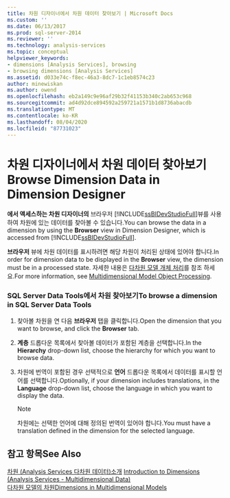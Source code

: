 ```yaml
---
title: 차원 디자이너에서 차원 데이터 찾아보기 | Microsoft Docs
ms.custom: ''
ms.date: 06/13/2017
ms.prod: sql-server-2014
ms.reviewer: ''
ms.technology: analysis-services
ms.topic: conceptual
helpviewer_keywords:
- dimensions [Analysis Services], browsing
- browsing dimensions [Analysis Services]
ms.assetid: d033e74c-f8ec-46a3-8dc7-1c1eb8574c23
author: minewiskan
ms.author: owend
ms.openlocfilehash: eb2a149c9e96af29b32f41153b340c2ab653c968
ms.sourcegitcommit: ad4d92dce894592a259721a1571b1d8736abacdb
ms.translationtype: MT
ms.contentlocale: ko-KR
ms.lasthandoff: 08/04/2020
ms.locfileid: "87731023"
---
```

# <a name="browse-dimension-data-in-dimension-designer"></a><span data-ttu-id="11017-102">차원 디자이너에서 차원 데이터 찾아보기</span><span class="sxs-lookup"><span data-stu-id="11017-102">Browse Dimension Data in Dimension Designer</span></span>
  <span data-ttu-id="11017-103">**에서 액세스하는 차원 디자이너의** 브라우저 [!INCLUDE[ssBIDevStudioFull](../../includes/ssbidevstudiofull-md.md)]뷰를 사용하여 차원에 있는 데이터를 찾아볼 수 있습니다.</span><span class="sxs-lookup"><span data-stu-id="11017-103">You can browse the data in a dimension by using the **Browser** view in Dimension Designer, which is accessed from [!INCLUDE[ssBIDevStudioFull](../../includes/ssbidevstudiofull-md.md)].</span></span>  
  
 <span data-ttu-id="11017-104">**브라우저** 뷰에 차원 데이터를 표시하려면 해당 차원이 처리된 상태에 있어야 합니다.</span><span class="sxs-lookup"><span data-stu-id="11017-104">In order for dimension data to be displayed in the **Browser** view, the dimension must be in a processed state.</span></span> <span data-ttu-id="11017-105">자세한 내용은 [다차원 모델 개체 처리](processing-a-multidimensional-model-analysis-services.md)를 참조 하세요.</span><span class="sxs-lookup"><span data-stu-id="11017-105">For more information, see [Multidimensional Model Object Processing](processing-a-multidimensional-model-analysis-services.md).</span></span>  
  
### <a name="to-browse-a-dimension-in-sql-server-data-tools"></a><span data-ttu-id="11017-106">SQL Server Data Tools에서 차원 찾아보기</span><span class="sxs-lookup"><span data-stu-id="11017-106">To browse a dimension in SQL Server Data Tools</span></span>  
  
1.  <span data-ttu-id="11017-107">찾아볼 차원을 연 다음 **브라우저** 탭을 클릭합니다.</span><span class="sxs-lookup"><span data-stu-id="11017-107">Open the dimension that you want to browse, and click the **Browser** tab.</span></span>  
  
2.  <span data-ttu-id="11017-108">**계층** 드롭다운 목록에서 찾아볼 데이터가 포함된 계층을 선택합니다.</span><span class="sxs-lookup"><span data-stu-id="11017-108">In the **Hierarchy** drop-down list, choose the hierarchy for which you want to browse data.</span></span>  
  
3.  <span data-ttu-id="11017-109">차원에 번역이 포함된 경우 선택적으로 **언어** 드롭다운 목록에서 데이터를 표시할 언어를 선택합니다.</span><span class="sxs-lookup"><span data-stu-id="11017-109">Optionally, if your dimension includes translations, in the **Language** drop-down list, choose the language in which you want to display the data.</span></span>  
  
    > [!NOTE]  
    >  <span data-ttu-id="11017-110">차원에는 선택한 언어에 대해 정의된 번역이 있어야 합니다.</span><span class="sxs-lookup"><span data-stu-id="11017-110">You must have a translation defined in the dimension for the selected language.</span></span>  
  
## <a name="see-also"></a><span data-ttu-id="11017-111">참고 항목</span><span class="sxs-lookup"><span data-stu-id="11017-111">See Also</span></span>  
 <span data-ttu-id="11017-112">[차원 &#40;Analysis Services 다차원 데이터&#41;소개](../multidimensional-models-olap-logical-dimension-objects/dimensions-analysis-services-multidimensional-data.md) </span><span class="sxs-lookup"><span data-stu-id="11017-112">[Introduction to Dimensions &#40;Analysis Services - Multidimensional Data&#41;](../multidimensional-models-olap-logical-dimension-objects/dimensions-analysis-services-multidimensional-data.md) </span></span>  
 [<span data-ttu-id="11017-113">다차원 모델의 차원</span><span class="sxs-lookup"><span data-stu-id="11017-113">Dimensions in Multidimensional Models</span></span>](dimensions-in-multidimensional-models.md)  
  
  
